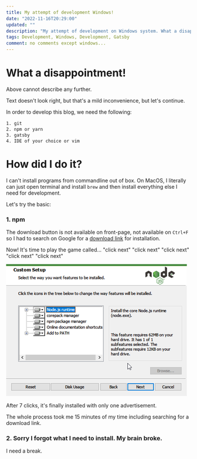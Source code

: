 ```yaml
---
title: My attempt of development Windows!
date: "2022-11-16T20:29:00"
updated: ""
description: "My attempt of development on Windows system. What a disappointment!"
tags: Development, Windows, Development, Gatsby
comment: no comments except windows...
---
```


# What a disappointment!
Above cannot describe any further.

Text doesn't look right, but that's a mild inconvenience, but let's continue.

In order to develop this blog, we need the following:

```
1. git
2. npm or yarn
3. gatsby
4. IDE of your choice or vim
```

# How did I do it?

I can't install programs from commandline out of box. On MacOS, I literally can just open terminal and install `brew` and then install everything else I need for development.

Let's try the basic:
### 1. npm
The download button is not available on front-page, not available on `Ctrl+F` so I had to search on Google for a [download link](https://nodejs.org/en/download/) for installation.

Now! It's time to play the game called... "click next" "click next" "click next" "click next" "click next"

![](npm.png)

After 7 clicks, it's finally installed with only one advertisement.

The whole process took me 15 minutes of my time including searching for a download link.

### 2. Sorry I forgot what I need to install. My brain broke.
I need a break.